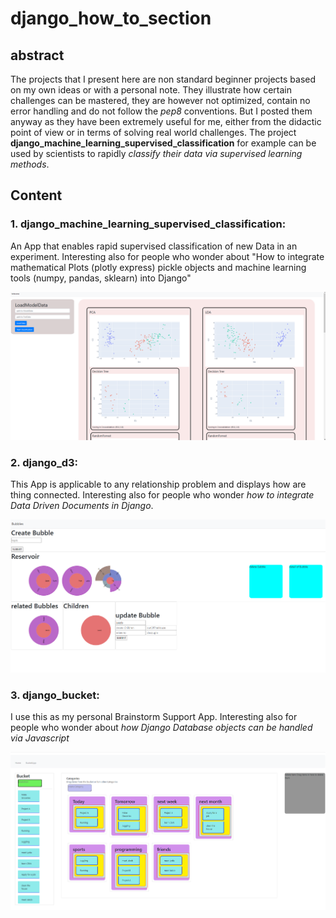 # django_how_to_section

## abstract
The projects that I present here are non standard beginner projects based on my own ideas or with a personal note. They illustrate how certain challenges can be mastered, they are however not optimized, contain no error handling and do not follow the *pep8* conventions. But I posted them anyway as they have been extremely useful for me, either from the didactic point of view or in terms of solving real world challenges. The project **django_machine_learning_supervised_classification** for example can be used by scientists to rapidly *classify their data via supervised learning methods*.  

## Content


### 1. django_machine_learning_supervised_classification: 
An App that enables rapid supervised classification of new Data in an experiment. 
Interesting also for people who wonder about "How to integrate mathematical Plots (plotly express) pickle objects and machine learning tools (numpy, pandas, sklearn) into Django"

![afterAnalysis](django_machine_learning_supervised_classification/snapshots/afterAnalysis.png?raw=true "afterAnalysis")

### 2. django_d3: 
This App is applicable to any relationship problem and displays how are thing connected. 
Interesting also for people who wonder *how to integrate Data Driven Documents in Django*.

![afterAnalysis](django_d3/pics/screen.png?raw=true "afterAnalysis")


### 3. django_bucket: 
I use this as my personal Brainstorm Support App. 
Interesting also for people who wonder about *how Django Database objects can be handled via Javascript*


![afterAnalysis](django_bucket/pics/Categorize.png?raw=true "afterAnalysis")


